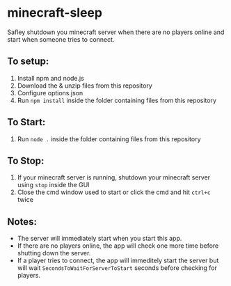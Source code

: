 # minecraft-sleep
Safley shutdown you minecraft server when there are no players online and start when someone tries to connect.

## To setup:
1. Install npm and node.js
2. Download the & unzip files from this repository
3. Configure options.json
4. Run `npm install` inside the folder containing files from this repository

## To Start:
1. Run `node .` inside the folder containing files from this repository

## To Stop:
1. If your minecraft server is running, shutdown your minecraft server using `stop` inside the GUI
2. Close the cmd window used to start or click the cmd and hit `ctrl+c` twice

## Notes:

* The server will immediately start when you start this app.
* If there are no players online, the app will check one more time before shutting down the server.
* If a player tries to connect, the app will immeditely start the server but will wait `SecondsToWaitForServerToStart` seconds before checking for players.
